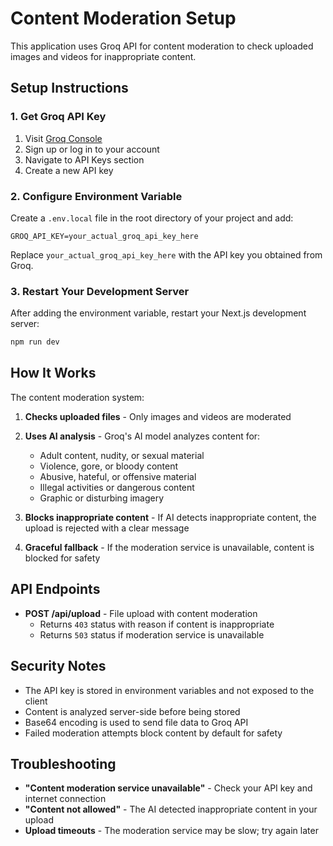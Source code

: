 # Content Moderation Setup

This application uses Groq API for content moderation to check uploaded images and videos for inappropriate content.

## Setup Instructions

### 1. Get Groq API Key
1. Visit [Groq Console](https://console.groq.com/)
2. Sign up or log in to your account
3. Navigate to API Keys section
4. Create a new API key

### 2. Configure Environment Variable
Create a `.env.local` file in the root directory of your project and add:

```env
GROQ_API_KEY=your_actual_groq_api_key_here
```

Replace `your_actual_groq_api_key_here` with the API key you obtained from Groq.

### 3. Restart Your Development Server
After adding the environment variable, restart your Next.js development server:

```bash
npm run dev
```

## How It Works

The content moderation system:

1. **Checks uploaded files** - Only images and videos are moderated
2. **Uses AI analysis** - Groq's AI model analyzes content for:
   - Adult content, nudity, or sexual material
   - Violence, gore, or bloody content
   - Abusive, hateful, or offensive material
   - Illegal activities or dangerous content
   - Graphic or disturbing imagery

3. **Blocks inappropriate content** - If AI detects inappropriate content, the upload is rejected with a clear message

4. **Graceful fallback** - If the moderation service is unavailable, content is blocked for safety

## API Endpoints

- **POST /api/upload** - File upload with content moderation
  - Returns `403` status with reason if content is inappropriate
  - Returns `503` status if moderation service is unavailable

## Security Notes

- The API key is stored in environment variables and not exposed to the client
- Content is analyzed server-side before being stored
- Base64 encoding is used to send file data to Groq API
- Failed moderation attempts block content by default for safety

## Troubleshooting

- **"Content moderation service unavailable"** - Check your API key and internet connection
- **"Content not allowed"** - The AI detected inappropriate content in your upload
- **Upload timeouts** - The moderation service may be slow; try again later 